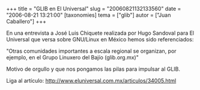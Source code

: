 +++
title = "GLIB en El Universal"
slug = "20060821132133560"
date = "2006-08-21 13:21:00"
[taxonomies]
tema = ["glib"]
autor = ["Juan Caballero"]
+++

En una entrevista a José Luis Chiquete realizada por Hugo Sandoval para
El Universal que versa sobre GNU/Linux en México hemos sido
referenciados:

"Otras comunidades importantes a escala regional se organizan, por
ejemplo, en el Grupo Linuxero del Bajío (glib.org.mx)"

Motivo de orgullo y que nos pongamos las pilas para impulsar al GLIB.

Liga al artículo:
<a href="http://www.eluniversal.com.mx/articulos/34005.html">http://www.eluniversal.com.mx/articulos/34005.html</a>

